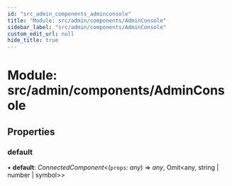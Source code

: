 ```yaml
---
id: "src_admin_components_adminconsole"
title: "Module: src/admin/components/AdminConsole"
sidebar_label: "src/admin/components/AdminConsole"
custom_edit_url: null
hide_title: true
---
```


# Module: src/admin/components/AdminConsole

## Properties

### default

• **default**: *ConnectedComponent*<(`props`: *any*) => *any*, Omit<any, string \| number \| symbol\>\>
